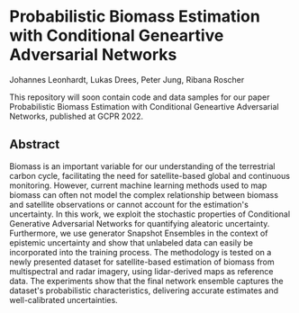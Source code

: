 # Probabilistic Biomass Estimation with Conditional Geneartive Adversarial Networks

Johannes Leonhardt, Lukas Drees, Peter Jung, Ribana Roscher

This repository will soon contain code and data samples for our paper Probabilistic Biomass Estimation with Conditional Geneartive Adversarial Networks, published at GCPR 2022.

## Abstract

Biomass is an important variable for our understanding of the terrestrial carbon cycle, facilitating the need for satellite-based global and continuous monitoring. However, current machine learning methods used to map biomass can often not model the complex relationship between biomass and satellite observations or cannot account for the estimation's uncertainty. In this work, we exploit the stochastic properties of Conditional Generative Adversarial Networks for quantifying aleatoric uncertainty. Furthermore, we use generator Snapshot Ensembles in the context of epistemic uncertainty and show that unlabeled data can easily be incorporated into the training process. The methodology is tested on a newly presented dataset for satellite-based estimation of biomass from multispectral and radar imagery, using lidar-derived maps as reference data. The experiments show that the final network ensemble captures the dataset's probabilistic characteristics, delivering accurate estimates and well-calibrated uncertainties.
